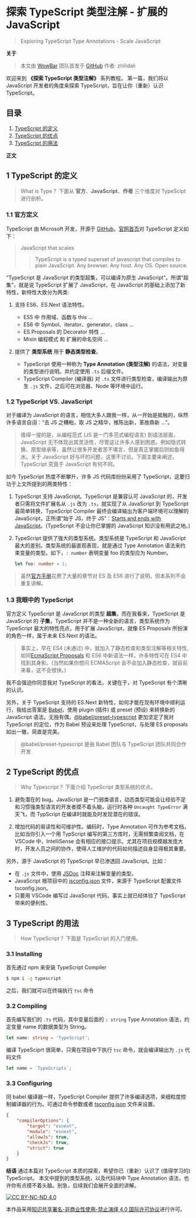 # 探索 TypeScript 类型注解 - 扩展的 JavaScript
> Exploring TypeScript Type Annotations - Scale JavaScript

__关于__
> 本文由 [WowBar][WowBar] 团队首发于 [GitHub][GitHub]
> 作者: zhilidali

欢迎来到 __《探索 TypeScript 类型注解》__ 系列教程。
第一篇，我们将以 JavaScript 开发者的角度来探索 TypeScript，旨在让你（重新）认识 TypeScript。

## 目录
1. [TypeScript 的定义](#1-typescript-的定义)
2. [TypeScript 的优点](#2-typescript-的优点)
3. [TypeScript 的用法](#3-typescript-的用法)

__正文__

## 1 TypeScript 的定义
> What is Type？
> 下面从 __官方__、__JavaScript__、__作者__ 三个维度对 TypeScipt 进行剖析。

### 1.1 官方定义
TypeScript 由 Microsoft 开发，开源于 [GitHub][TypeScript]。[官网首页][tslang]对 TypeScript 定义如下：

> JavaScript that scales
>> TypeScript is a typed superset of javascript that compiles to plain JavaScript.
>> Any browser. Any host. Any OS. Open source.

“TypeScript 是 JavaScript 的类型超集，可以编译为原生 JavaScript”。所谓“超集”，就是说 TypeScript 扩展了 JavaScript，在 JavaScript 的基础上添加了新特性，新特性大致分为两类:
1. 支持 ES6、ES.Next 语法特性。
	+ ES5 中 作用域、函数与 this ...
	+ ES6 中 Symbol、iterator、generator、class ...
	+ ES Proposals 的 Decorator 特性 ...
	+ Mixin 编程模式 和 扩展的命名空间 ...

2. 提供了 __类型系统__ 用于 __静态类型检查__。
	* TypeScript 使用一种称为 __Type Annotation (类型注解)__ 的语法，对变量的类型进行说明。并约定使用 `.ts` 后缀文件。
	* TypeScript Compiler (编译器) 对 `.ts` 文件进行类型检查，编译输出为原生 `.js` 文件，之后可在浏览器、Node 等环境中运行。

### 1.2 TypeScript VS. JavaScript

对于编译为 JavaScript 的语言，相信大多人跟我一样，从一开始是抵触的，纵然许多语言自诩：“去 JS 之糟粕，取 JS 之精华，推陈出新，革故鼎新 ...”。

> 值得一提的是，从编程范式 (JS 是一门多范式编程语言) 到语法层面， JavaScript 无不体现出其灵活性，尽管这让许多人感到困惑。例如隐式转换、原型继承等，虽然让很多开发者苦不堪言，但是真正掌握后则如鱼得水。关于 JavaScript 好与坏的问题，这里不讨论。下面主要来阐述，TypeScript 究竟于 JavaScript 有何不同。

如今 TypeScript 热度不断攀升，许多 JS 代码库纷纷采用了 TypeScript，这要归功于上文所提到的两类特性：

1. TypeScript 支持 JavaScript。TypeScript 是兼容认可 JavaScript 的，开发者只需将文件扩展名从 `.js` 改为 `.ts`，就实现了从 JavaScript 到 TypeScript 最简单转换，TypeScript Compiler 最终会编译输出为客户端环境可以理解的 JavaScript，正所谓“始于 JS，终于 JS”：[Starts and ends with JavaScript][ts-social]。(TypeScript 不会让你已掌握的 JavaScript 知识没有用武之地。)

2. TypeScript 提供了强大的类型系统。类型系统是 TypeScript 和 JavaScript 最大的差别。类型系统的最直观表现，就是通过 Type Annotation 语法来约束变量的类型。如下，`: number` 表明变量 foo 的类型应为 Number。

	```ts
	let foo: number = 1;
	```

> 虽然[官方手册][Handbook]花费了大量的章节对 ES 及 ES6 进行了说明，但本系列不会重复讲解。

### 1.3 我眼中的 TypeScript

官方定义 TypeScript 是 JavaScript 的类型 __超集__，而在我看来，TypeScript 是 JavaScript 的 __子集__，TypeScript 并不是一种全新的语言，类型系统作为 TypeScript 最大的特性亮点，用于扩展 JavaScript，就像 ES Proposals 所扮演的角色一样，属于未来 ES.Next 的语法。

> 事实上，早在 ES4 (未通过) 中，就加入了静态检查和类型注解等相关特性, 如同[EcmaScript Proposals][Proposals] 和 ES6 中新语法一样，许多特性可在 ES4 中找到其身影。(当然如果你想问 ECMAScript 会不会加入静态检查，就目前来看，这不会很快。)

我不会强迫你同意我对 TypeScript 的看法，关键在于，对 TypeScript 有个清晰的认识。

另外，关于 TypeScript 支持的 ES.Next 新特性，如何才能在现有环境中顺利运行，我给出答案是 [Babel][Babel]，使用 plugin (插件) 或 preset (预设) 来转换新的 JavaScript 语法。无独有偶，[@babel/preset-typescript][preset-ts] 更加坚定了我对 TypeScript 的定位，作为 Babel 预设来处理 TypeScript，与处理 ES proposals 如出一辙，简直是完美。

> @babel/preset-typescript 是由 Babel 团队与 TypeScript 团队共同合作开发

## 2 TypeScript 的优点
> Why Typescript？
> 下面介绍 TypeScript 类型系统的优点。

1. 避免潜在的 bug。JavaScript 是一门弱类语言，动态类型可能会让经验不足和习惯强类型语言的开发者摸不着头脑，运行时各种 `Uncaught TypeError` 满天飞，而 TypScript 在编译时就能及时发现潜在的错误。

2. 增加代码的易读性和可维护性。编码时，Type Annotation 可作为参考文档，比如当你引入一个用 TypScript 编写的第三方库时，无需频繁查阅文档，在 VSCode 中，IntelliSense 会有相应的接口提示。尤其在项目规模越发庞大时，开发人员之间的协作，使得人工维护的代码如何描述自身显得极其重要。

另外，源于 JavaScript 的 TypeScript 早已渗透回 JavaScript。比如：
- 在 `.js` 文件中，使用 [JSDoc][JSDoc] 注释来注解变量的类型。
- JavaScript 根项目中的 [jsconfig.json][jsconfig] 文件，来源于 TypeScript 配置文件 tsconfig.json。
- 只要用 VSCode 编写过 JavaScript 代码，事实上就已经体验了 TypsScript 带来的便利性。

## 3 TypeScript 的用法
> How TypeScript？
> 下面是 TypeScript 的入门使用。

### 3.1 Installing

首先通过 npm 来安装 TypeScript Compiler
```sh
$ npm i -g typescript
```
之后，我们就可以在终端执行 `tsc` 命令

### 3.2 Compiling
首先编写我们的 `.ts` 代码，其中变量后面的 `: string` Type Annotation 语法，约定变量 name 的数据类型为 String。

```ts
let name: string = 'TypeScript';
```

编译 TypeSciprt 很简单，只需在项目中下执行 `tsc` 命令，就会编译输出为 `.js` 代码文件

```js
let name = `TypeScripts`;
```

### 3.3 Configuring
同 babel 编译器一样，TypeScript Compiler 提供了许多编译选项，来细粒度控制编译器的行为。可通过命令参数或者 [tsconfig.json][tsconfig] 文件来设置。

```json
{
	"compilerOptions": {
		"target": "esnext",
		"module": "esnext",
		"allowJs": true,
		"checkJs": true,
		"strict": true
	}
}
```

__结语__
通过本篇对 TypeScript 本质的探索，希望你已（重新）认识了 (值得学习的) TypeScript。
本文中提到的类型系统，以及代码块中 Type Annotation 语法，也许你有点摸不着头脑。别急，后续我们会展开全面的讲解。


[![CC BY-NC-ND 4.0](https://i.creativecommons.org/l/by-nc-nd/4.0/80x15.png "LICENSE")][License]

本作品采用[知识共享署名-非商业性使用-禁止演绎 4.0 国际许可协议](http://creativecommons.org/licenses/by-nc-nd/4.0/)进行许可。


[License]:    https://github.com/WowBar/blog/blob/master/LICENSE.md
[GitHub]:     https://github.com/WowBar/blog/issues/4
[WowBar]:     https://github.com/WowBar/blog

[TypeScript]: https://github.com/microsoft/TypeScript/
[tslang]:     http://www.typescriptlang.org/
[Handbook]:   http://www.typescriptlang.org/docs/handbook/basic-types.html
[Playground]: https://www.typescriptlang.org/play/
[ts-social]:  http://www.typescriptlang.org/#social-proof-carousel
[tsconfig]:   http://www.typescriptlang.org/docs/handbook/tsconfig-json.html
[jsconfig]:   https://code.visualstudio.com/docs/languages/jsconfig
[JSDoc]:      https://jsdoc.app/
[preset-ts]:  https://babeljs.io/docs/en/babel-preset-typescript
[Babel]:      https://babeljs.io
[Proposals]:  https://github.com/tc39/proposals
